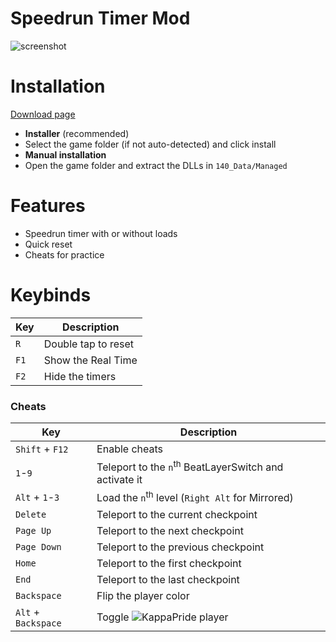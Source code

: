 # Speedrun Timer Mod
![screenshot](http://i.imgur.com/gsssoOt.png)

# Installation
[Download page](https://github.com/Dalet/140-speedrun-timer/releases/)
* **Installer** (recommended)
 * Select the game folder (if not auto-detected) and click install
* **Manual installation**
 * Open the game folder and extract the DLLs in `140_Data/Managed`

# Features
* Speedrun timer with or without loads
* Quick reset
* Cheats for practice

# Keybinds
|   Key   |  Description |
| ------- | ------------ |
| `R`     | Double tap to reset |
| `F1`    | Show the Real Time |
| `F2`    | Hide the timers |

### Cheats

|   Key   |  Description |
| ------- | ------------ |
| `Shift` + `F12` | Enable cheats |
| `1`-`9` | Teleport to the `n`<sup>th</sup> BeatLayerSwitch and activate it |
| `Alt` + `1`-`3` | Load the `n`<sup>th</sup> level (`Right Alt` for Mirrored) |
| `Delete` | Teleport to the current checkpoint |
| `Page Up` | Teleport to the next checkpoint |
| `Page Down` | Teleport to the previous checkpoint |
|  `Home` | Teleport to the first checkpoint |
|  `End`  | Teleport to the last checkpoint |
| `Backspace` | Flip the player color |
| `Alt` + `Backspace` | Toggle ![KappaPride](https://static-cdn.jtvnw.net/emoticons/v1/55338/1.0) player

